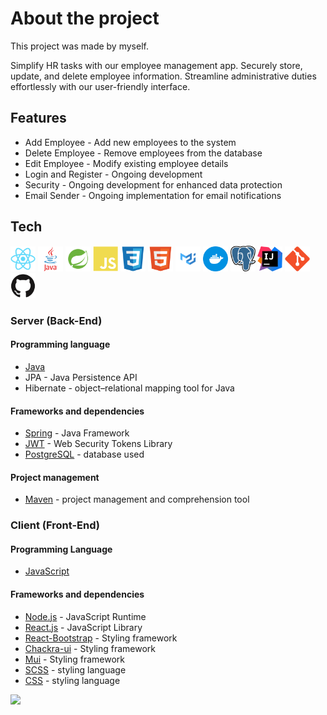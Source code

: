 # About the project

This project was made by myself.

Simplify HR tasks with our employee management app. Securely store, update, and delete employee information. Streamline administrative duties effortlessly with our user-friendly interface.

## Features

- Add Employee - Add new employees to the system
- Delete Employee - Remove employees from the database
- Edit Employee - Modify existing employee details
- Login and Register - Ongoing development
- Security - Ongoing development for enhanced data protection
- Email Sender - Ongoing implementation for email notifications





## Tech
<p align="left">
<img src="https://raw.githubusercontent.com/SidorAndrei/SidorAndrei/master/assets/react-original.svg" height="auto" width="40">

<img src="https://raw.githubusercontent.com/SidorAndrei/SidorAndrei/master/assets/java-logo.svg" height="auto" width="40">

<img src="https://raw.githubusercontent.com/SidorAndrei/SidorAndrei/master/assets/spring_logo-removebg-preview.png" height="auto" width="40">

<img src="https://raw.githubusercontent.com/SidorAndrei/SidorAndrei/master/assets/javascript-plain.svg" height="auto" width="40">

<img src="https://raw.githubusercontent.com/SidorAndrei/SidorAndrei/master/assets/css3-original.svg" height="auto" width="40">

<img src="https://raw.githubusercontent.com/SidorAndrei/SidorAndrei/master/assets/html5-original.svg" height="auto" width="40">

<img src="https://raw.githubusercontent.com/SidorAndrei/SidorAndrei/master/assets/brand-removebg-preview.png" height="auto" width="40">

<img src="https://raw.githubusercontent.com/SidorAndrei/SidorAndrei/master/assets/docker.svg" height="auto" width="40">

<img src="https://raw.githubusercontent.com/SidorAndrei/SidorAndrei/master/assets/Postgresql_elephant.svg" height="auto" width="40">

<img src="https://raw.githubusercontent.com/SidorAndrei/SidorAndrei/master/assets/IntelliJ_IDEA_Icon.svg" height="auto" width="40">

<img src="https://raw.githubusercontent.com/SidorAndrei/SidorAndrei/master/assets/git-original.svg" height="auto" width="40">

<img src="https://raw.githubusercontent.com/SidorAndrei/SidorAndrei/master/assets/github-original.svg" height="auto" width="40">
</p>

### Server (Back-End)
#### Programming language
- [Java](https://www.java.com/)
- JPA - Java Persistence API
- Hibernate - object–relational mapping tool for Java

#### Frameworks and dependencies
- [Spring](https://spring.io/) - Java Framework
- [JWT](https://jwt.io/libraries) - Web Security Tokens Library
- [PostgreSQL](https://www.postgresql.org/) - database used

#### Project management
- [Maven](https://maven.apache.org/) - project management and comprehension tool


### Client (Front-End)
#### Programming Language
- [JavaScript](https://www.javascript.com/)
#### Frameworks and dependencies
- [Node.js](https://nodejs.org/) - JavaScript Runtime
- [React.js](https://reactjs.org/) - JavaScript Library
- [React-Bootstrap](https://react-bootstrap.github.io/) - Styling framework
- [Chackra-ui](https://chakra-ui.com/) - Styling framework
- [Mui](https://mui.com/) - Styling framework
- [SCSS](https://sass-lang.com/) - styling language
- [CSS](https://www.w3schools.com/css/) - styling language

<div style="display: grid; grid-template-columns: auto auto auto;column-gap: 10px;row-gap: 10px">
    <img src="https://i.imgur.com/FSRzGbS.png" height="auto" width="100%">

</div>
